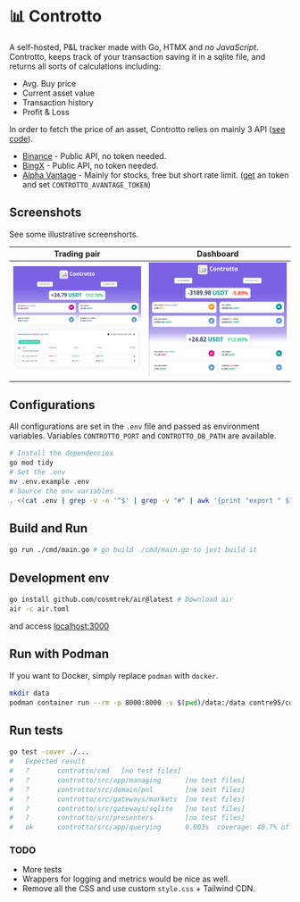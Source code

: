 # 📊 Controtto

A self-hosted, P&L tracker made with Go, HTMX and *no JavaScript*. Controtto, keeps track of your transaction saving it in a sqlite file, and returns all sorts of calculations including:
* Avg. Buy price
* Current asset value
* Transaction history
* Profit & Loss 

In order to fetch the price of an asset, Controtto relies on mainly 3 API ([see code](https://github.com/contre95/controtto/tree/main/src/gateways/markets)). 
* [Binance](https://api.binance.com/api/v3/ticker/price) - Public API, no token needed.
* [BingX](https://open-api.bingx.com/openApi/swap/v2/quote/price) - Public API, no token needed.
* [Alpha Vantage](https://www.alphavantage.co/) - Mainly for stocks, free but short rate limit. ([get](https://www.alphavantage.co/support/#api-key) an token and set `CONTROTTO_AVANTAGE_TOKEN`) 

## Screenshots
See some illustrative screenshorts.

Trading pair | Dashboard
:-------------------------:|:-------------------------:
![accounts-dashboard](./public/assets/img/pairpnl.png) | ![kpi-dashboard](./public/assets/img/pairList.png)

## Configurations

All configurations are set in the `.env` file and passed as environment variables. Variables `CONTROTTO_PORT` and `CONTROTTO_DB_PATH` are available.
```sh
# Install the dependencies
go mod tidy
# Set the .env
mv .env.example .env
# Source the env variables
. <(cat .env | grep -v -e '^$' | grep -v "#" | awk '{print "export " $1}')
```

## Build and Run 
```sh
go run ./cmd/main.go # go build ./cmd/main.go to just build it
```

## Development env
```sh
go install github.com/cosmtrek/air@latest # Download air
air -c air.toml
```
and access [localhost:3000](http://localhost:3000)

## Run with Podman
If you want to Docker, simply replace `podman` with `docker`.

```sh
mkdir data
podman container run --rm -p 8000:8000 -v $(pwd)/data:/data contre95/controtto
```

## Run tests
```sh
go test -cover ./...
#   Expected result
#   ?       controtto/cmd   [no test files]
#   ?       controtto/src/app/managing      [no test files]
#   ?       controtto/src/domain/pnl        [no test files]
#   ?       controtto/src/gateways/markets  [no test files]
#   ?       controtto/src/gateways/sqlite   [no test files]
#   ?       controtto/src/presenters        [no test files]
#   ok      controtto/src/app/querying      0.003s  coverage: 40.7% of statements
```
### TODO
* More tests
* Wrappers for logging and metrics would be nice as well.
* Remove all the CSS and use custom `style.css` + Tailwind CDN.
